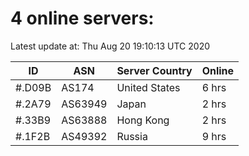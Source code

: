 # 4 online servers:

Latest update at: Thu Aug 20 19:10:13 UTC 2020

| ID | ASN | Server Country | Online |
| -- | --- | -------------- | ------ |
| #.D09B | AS174 | United States | 6 hrs |
| #.2A79 | AS63949 | Japan | 2 hrs |
| #.33B9 | AS63888 | Hong Kong | 2 hrs |
| #.1F2B | AS49392 | Russia | 9 hrs |


